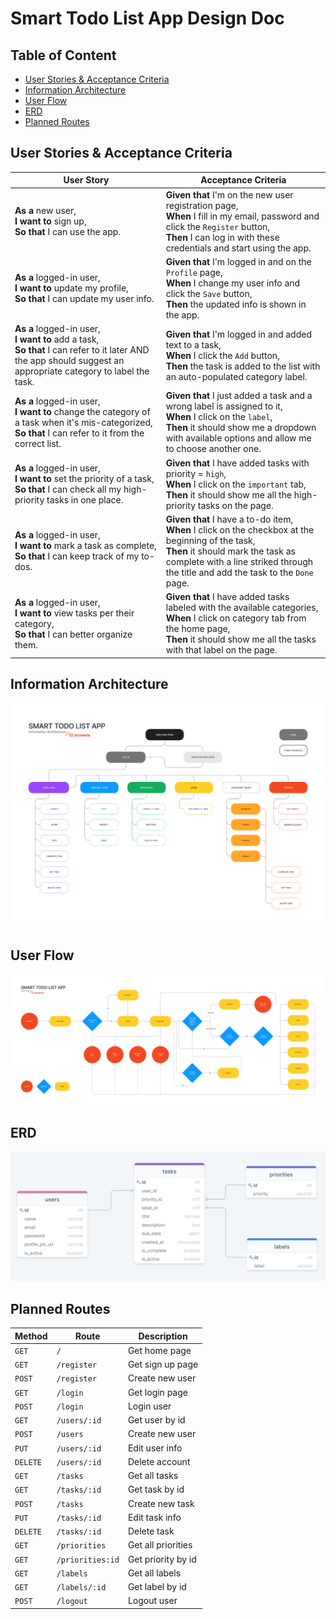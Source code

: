 # Smart Todo List App Design Doc
## Table of Content
- [User Stories & Acceptance Criteria](#user-stories--acceptance-criteria)
- [Information Architecture](#information-architecture)
- [User Flow](#user-flow)
- [ERD](#erd)
- [Planned Routes](#planned-routes)
## User Stories & Acceptance Criteria
| User Story | Acceptance Criteria |
| --- | --- |
| **As a** new user,<br>**I want to** sign up,<br>**So that** I can use the app. | **Given that** I'm on the new user registration page,<br>**When** I fill in my email, password and click the `Register` button,<br>**Then** I can log in with these credentials and start using the app. |
| **As a** logged-in user,<br>**I want to** update my profile,<br>**So that** I can update my user info. | **Given that** I'm logged in and on the `Profile` page,<br>**When** I change my user info and click the `Save` button,<br>**Then** the updated info is shown in the app. |
| **As a** logged-in user,<br>**I want to** add a task,<br>**So that** I can refer to it later AND the app should suggest an appropriate category to label the task. | **Given that** I'm logged in and added text to a task,<br>**When** I click the `Add` button,<br>**Then** the task is added to the list with an auto-populated category label. |
| **As a** logged-in user,<br>**I want to** change the category of a task when it's mis-categorized,<br>**So that** I can refer to it from the correct list. | **Given that** I just added a task and a wrong label is assigned to it,<br>**When** I click on the `label`,<br>**Then** it should show me a dropdown with available options and allow me to choose another one. |
| **As a** logged-in user,<br>**I want to** set the priority of a task,<br>**So that** I can check all my high-priority tasks in one place. | **Given that** I have added tasks with priority = `high`,<br>**When** I click on the `important` tab,<br>**Then** it should show me all the high-priority tasks on the page. |
| **As a** logged-in user,<br>**I want to** mark a task as complete,<br>**So that** I can keep track of my to-dos. | **Given that** I have a to-do item,<br>**When** I click on the checkbox at the beginning of the task,<br>**Then** it should mark the task as complete with a line striked through the title and add the task to the `Done` page. |
| **As a** logged-in user,<br>**I want to** view tasks per their category,<br>**So that** I can better organize them. | **Given that** I have added tasks labeled with the available categories,<br>**When** I click on category tab from the home page,<br>**Then** it should show me all the tasks with that label on the page. |


## Information Architecture
![ia](images/information-architecture.png)
## User Flow
![user flow](images/user-flow.png)
## ERD
![ERD](images/erd.png)

## Planned Routes
| Method | Route | Description
| ---       | ---              | ---                 |
| `GET`     | `/`              | Get home page       |
| `GET`     | `/register`      | Get sign up page    |
| `POST`    | `/register`      | Create new user     |
| `GET`     | `/login`         | Get login page      |
| `POST`    | `/login`         | Login user          |
| `GET`     | `/users/:id`     | Get user by id      |
| `POST`    | `/users`         | Create new user     |
| `PUT`     | `/users/:id`     | Edit user info      |
| `DELETE`  | `/users/:id`     | Delete account      |
| `GET`     | `/tasks`         | Get all tasks       |
| `GET`     | `/tasks/:id`     | Get task by id      |
| `POST`    | `/tasks`         | Create new task     |
| `PUT`     | `/tasks/:id`     | Edit task info      |
| `DELETE`  | `/tasks/:id`     | Delete task         |
| `GET`     | `/priorities`    | Get all priorities  |
| `GET`     | `/priorities:id` | Get priority by id  |
| `GET`     | `/labels`        | Get all labels      |
| `GET`     | `/labels/:id`    | Get label by id     |
| `POST`    | `/logout`        | Logout user         |

